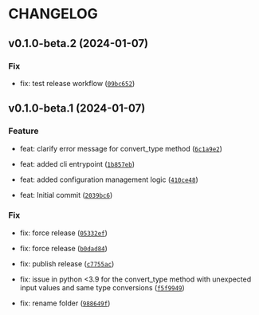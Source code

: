 # CHANGELOG



## v0.1.0-beta.2 (2024-01-07)

### Fix

* fix: test release workflow ([`09bc652`](https://github.com/dataNdeadlifts/QueryGuard/commit/09bc652f3434bbd3e81c8da7f9ffc6a66aaf0cc0))


## v0.1.0-beta.1 (2024-01-07)

### Feature

* feat: clarify error message for convert_type method ([`6c1a9e2`](https://github.com/dataNdeadlifts/QueryGuard/commit/6c1a9e250e057cb635dc36aef184adc96b99777d))

* feat: added cli entrypoint ([`1b857eb`](https://github.com/dataNdeadlifts/QueryGuard/commit/1b857eb54ac356eed711468a9ac131b687b7aa3c))

* feat: added configuration management logic ([`410ce48`](https://github.com/dataNdeadlifts/QueryGuard/commit/410ce48842abd9ca04bd62e89a1b0952d9266610))

* feat: Initial commit ([`2039bc6`](https://github.com/dataNdeadlifts/QueryGuard/commit/2039bc61fc729ccd8895375e44dff4f8c3e937ac))

### Fix

* fix: force release ([`05332ef`](https://github.com/dataNdeadlifts/QueryGuard/commit/05332ef0ca0e751ff28f6caf99f2aaf5e6d43ae5))

* fix: force release ([`b0dad84`](https://github.com/dataNdeadlifts/QueryGuard/commit/b0dad8466990ba778cafb04940f389f5c3704da4))

* fix: publish release ([`c7755ac`](https://github.com/dataNdeadlifts/QueryGuard/commit/c7755ac5530c5e25eb7aa9ee6e8182d3bacda033))

* fix: issue in python &lt;3.9 for the convert_type method with unexpected input values and same type conversions ([`f5f9949`](https://github.com/dataNdeadlifts/QueryGuard/commit/f5f99498bfa497edc2ab519018e91af16a0ea221))

* fix: rename folder ([`988649f`](https://github.com/dataNdeadlifts/QueryGuard/commit/988649ff61a0070509e12e2d09b6f7b935471088))
